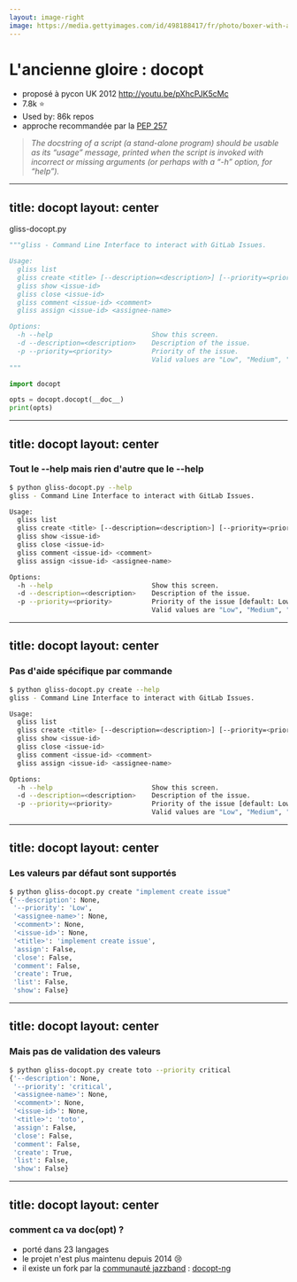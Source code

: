 ```yaml
---
layout: image-right
image: https://media.gettyimages.com/id/498188417/fr/photo/boxer-with-arms-raised.jpg?s=612x612&w=0&k=20&c=8OUdUcJGeejv3pZsuvj6H1_eR_3OBGkrRUyxTrIiJ1o=
---
```


# L'ancienne gloire : **docopt**

<v-clicks>

- proposé à pycon UK 2012 http://youtu.be/pXhcPJK5cMc
- 7.8k ⭐ 
- Used by: 86k repos
- approche recommandée par la [PEP 257](https://peps.python.org/pep-0257/)

</v-clicks>

<v-click>

> _The docstring of a script (a stand-alone program) should be usable as its “usage” message, printed when the script is invoked with incorrect or missing arguments (or perhaps with a “-h” option, for “help”)._

</v-click>

---
title: docopt
layout: center
---

gliss-docopt.py
```python
"""gliss - Command Line Interface to interact with GitLab Issues.

Usage:
  gliss list
  gliss create <title> [--description=<description>] [--priority=<priority>]
  gliss show <issue-id>
  gliss close <issue-id>
  gliss comment <issue-id> <comment>
  gliss assign <issue-id> <assignee-name>

Options:
  -h --help                         Show this screen.
  -d --description=<description>    Description of the issue.
  -p --priority=<priority>          Priority of the issue.
                                    Valid values are "Low", "Medium", "High".
"""

import docopt

opts = docopt.docopt(__doc__)
print(opts)
```

---
title: docopt
layout: center
---

### Tout le --help mais rien d'autre que le --help

```sh
$ python gliss-docopt.py --help     
gliss - Command Line Interface to interact with GitLab Issues.

Usage:
  gliss list
  gliss create <title> [--description=<description>] [--priority=<priority>]
  gliss show <issue-id>
  gliss close <issue-id>
  gliss comment <issue-id> <comment>
  gliss assign <issue-id> <assignee-name>

Options:
  -h --help                         Show this screen.
  -d --description=<description>    Description of the issue.
  -p --priority=<priority>          Priority of the issue [default: Low].
                                    Valid values are "Low", "Medium", "High".
```

---
title: docopt
layout: center
---

### Pas d'aide spécifique par commande
```sh
$ python gliss-docopt.py create --help
gliss - Command Line Interface to interact with GitLab Issues.

Usage:
  gliss list
  gliss create <title> [--description=<description>] [--priority=<priority>]
  gliss show <issue-id>
  gliss close <issue-id>
  gliss comment <issue-id> <comment>
  gliss assign <issue-id> <assignee-name>

Options:
  -h --help                         Show this screen.
  -d --description=<description>    Description of the issue.
  -p --priority=<priority>          Priority of the issue [default: Low].
                                    Valid values are "Low", "Medium", "High".
```

---
title: docopt
layout: center
---

### Les valeurs par défaut sont supportés
```sh
$ python gliss-docopt.py create "implement create issue"
{'--description': None,
 '--priority': 'Low',
 '<assignee-name>': None,
 '<comment>': None,
 '<issue-id>': None,
 '<title>': 'implement create issue',
 'assign': False,
 'close': False,
 'comment': False,
 'create': True,
 'list': False,
 'show': False}
```

---
title: docopt
layout: center
---

### Mais pas de validation des valeurs
```sh
$ python gliss-docopt.py create toto --priority critical
{'--description': None,
 '--priority': 'critical',
 '<assignee-name>': None,
 '<comment>': None,
 '<issue-id>': None,
 '<title>': 'toto',
 'assign': False,
 'close': False,
 'comment': False,
 'create': True,
 'list': False,
 'show': False}
```

---
title: docopt
layout: center
---

### comment ca va doc(opt) ?

<v-clicks>

- porté dans 23 langages
- le projet n'est plus maintenu depuis 2014 😢
- il existe un fork par la [communauté jazzband](https://jazzband.co/) : [docopt-ng](https://github.com/jazzband/docopt-ng)

</v-clicks>